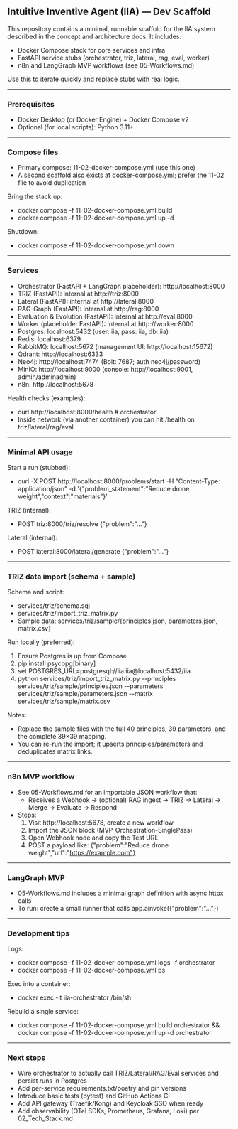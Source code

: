 ## Intuitive Inventive Agent (IIA) — Dev Scaffold

This repository contains a minimal, runnable scaffold for the IIA system described in the concept and architecture docs. It includes:
- Docker Compose stack for core services and infra
- FastAPI service stubs (orchestrator, triz, lateral, rag, eval, worker)
- n8n and LangGraph MVP workflows (see 05-Workflows.md)

Use this to iterate quickly and replace stubs with real logic.

---

### Prerequisites
- Docker Desktop (or Docker Engine) + Docker Compose v2
- Optional (for local scripts): Python 3.11+

---

### Compose files
- Primary compose: 11-02-docker-compose.yml (use this one)
- A second scaffold also exists at docker-compose.yml; prefer the 11-02 file to avoid duplication

Bring the stack up:
- docker compose -f 11-02-docker-compose.yml build
- docker compose -f 11-02-docker-compose.yml up -d

Shutdown:
- docker compose -f 11-02-docker-compose.yml down

---

### Services
- Orchestrator (FastAPI + LangGraph placeholder): http://localhost:8000
- TRIZ (FastAPI): internal at http://triz:8000
- Lateral (FastAPI): internal at http://lateral:8000
- RAG-Graph (FastAPI): internal at http://rag:8000
- Evaluation & Evolution (FastAPI): internal at http://eval:8000
- Worker (placeholder FastAPI): internal at http://worker:8000
- Postgres: localhost:5432 (user: iia, pass: iia, db: iia)
- Redis: localhost:6379
- RabbitMQ: localhost:5672 (management UI: http://localhost:15672)
- Qdrant: http://localhost:6333
- Neo4j: http://localhost:7474 (Bolt: 7687; auth neo4j/password)
- MinIO: http://localhost:9000 (console: http://localhost:9001, admin/adminadmin)
- n8n: http://localhost:5678

Health checks (examples):
- curl http://localhost:8000/health  # orchestrator
- Inside network (via another container) you can hit /health on triz/lateral/rag/eval

---

### Minimal API usage
Start a run (stubbed):
- curl -X POST http://localhost:8000/problems/start -H "Content-Type: application/json" -d '{"problem_statement":"Reduce drone weight","context":"materials"}'

TRIZ (internal):
- POST triz:8000/triz/resolve {"problem":"..."}

Lateral (internal):
- POST lateral:8000/lateral/generate {"problem":"..."}

---

### TRIZ data import (schema + sample)
Schema and script:
- services/triz/schema.sql
- services/triz/import_triz_matrix.py
- Sample data: services/triz/sample/{principles.json, parameters.json, matrix.csv}

Run locally (preferred):
1) Ensure Postgres is up from Compose
2) pip install psycopg[binary]
3) set POSTGRES_URL=postgresql://iia:iia@localhost:5432/iia
4) python services/triz/import_triz_matrix.py --principles services/triz/sample/principles.json --parameters services/triz/sample/parameters.json --matrix services/triz/sample/matrix.csv

Notes:
- Replace the sample files with the full 40 principles, 39 parameters, and the complete 39×39 mapping.
- You can re-run the import; it upserts principles/parameters and deduplicates matrix links.

---

### n8n MVP workflow
- See 05-Workflows.md for an importable JSON workflow that:
  - Receives a Webhook → (optional) RAG ingest → TRIZ → Lateral → Merge → Evaluate → Respond
- Steps:
  1) Visit http://localhost:5678, create a new workflow
  2) Import the JSON block (MVP-Orchestration-SinglePass)
  3) Open Webhook node and copy the Test URL
  4) POST a payload like: {"problem":"Reduce drone weight","url":"https://example.com"}

---

### LangGraph MVP
- 05-Workflows.md includes a minimal graph definition with async httpx calls
- To run: create a small runner that calls app.ainvoke({"problem":"..."})

---

### Development tips
Logs:
- docker compose -f 11-02-docker-compose.yml logs -f orchestrator
- docker compose -f 11-02-docker-compose.yml ps

Exec into a container:
- docker exec -it iia-orchestrator /bin/sh

Rebuild a single service:
- docker compose -f 11-02-docker-compose.yml build orchestrator && docker compose -f 11-02-docker-compose.yml up -d orchestrator

---

### Next steps
- Wire orchestrator to actually call TRIZ/Lateral/RAG/Eval services and persist runs in Postgres
- Add per-service requirements.txt/poetry and pin versions
- Introduce basic tests (pytest) and GitHub Actions CI
- Add API gateway (Traefik/Kong) and Keycloak SSO when ready
- Add observability (OTel SDKs, Prometheus, Grafana, Loki) per 02_Tech_Stack.md

